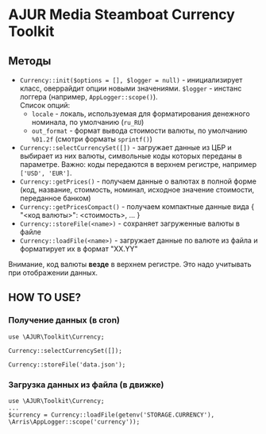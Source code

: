 # AJUR Media Steamboat Currency Toolkit

## Методы

- `Currency::init($options = [], $logger = null)` - инициализирует класс, оверрайдит опции новыми значениями. `$logger` - инстанс логгера (например, `AppLogger::scope()`).   
Список опций:
    - `locale` - локаль, используемая для форматирования денежного номинала, по умолчанию (`ru_RU`)
    - `out_format` - формат вывода стоимости валюты, по умолчанию `%01.2f` (смотри форматы `sprintf()`)
- `Currency::selectCurrencySet([])` - загружает данные из ЦБР и выбирает из них валюты, символьные коды которых переданы в параметре. Важно: коды передаются в верхнем регистре, например `['USD', 'EUR']`.
- `Currency::getPrices()` - получаем данные о валютах в полной форме (код, название, стоимость, номинал, исходное значение стоимости, переданное банком)
- `Currency::getPricesCompact()` - получаем компактные данные вида { "<код валюты>": <стоимость>, ... }
- `Currency::storeFile(<name>)` - сохраняет загруженные валюты в файле
- `Currency::loadFile(<name>)` - загружает данные по валюте из файла и форматирует их в формат "XX.YY"

Внимание, код валюты **везде** в верхнем регистре. Это надо учитывать при отображении данных. 

## HOW TO USE?

### Получение данных (в cron)

```
use \AJUR\Toolkit\Currency;

Currency::selectCurrencySet([]);

Currency::storeFile('data.json');
```


### Загрузка данных из файла (в движке)

```
use \AJUR\Toolkit\Currency;
...
$currency = Currency::loadFile(getenv('STORAGE.CURRENCY'), \Arris\AppLogger::scope('currency'));
```